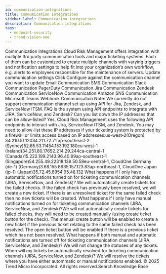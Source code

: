 ```yaml
---
id: communication-integrations
title: Communication integrations
sidebar_label: Communication integrations
description: Communication integrations
tags:
  - endpoint-security
  - trend-vision-one
---
```


 Communication integrations Cloud Risk Management offers integration with multiple 3rd party communication tools and major ticketing systems. Each of them can be customized to create multiple channels with varying triggers and notification settings to help fit into your organization’s own workflow, e.g. alerts to employees responsible for the maintenance of servers. Update communication settings Click Configure against the communication channel you want to update Email Communication SMS Communication Slack Communication PagerDuty Communication Jira Communication Zendesk Communication ServiceNow Communication Amazon SNS Communication Microsoft Teams Webhook Communication Note: We currently do not support communication channel set up using API for Jira, Zendesk, and ServiceNow ITSM. FAQ Is the system using API endpoints to integrate with JIRA, ServiceNow, and Zendesk? Can you list down the IP addresses that can be allow-listed? Yes, Cloud Risk Management uses the following API endpoints to interact with Jira, ServiceNow ITSM, and Zendesk. You may need to allow-list these IP addresses if your ticketing system is protected by a firewall or limits access based on IP addresses:us-west-2(Oregon) 34.210.51.12034.211.72.71 ap-southeast-2 (Sydney)52.65.53.11454.153.192.180eu-west-1 (Ireland)34.251.80.17652.214.29.244ca-central-1 (Canada)15.222.199.2143.96.40.99ap-southeast-1 (Singapore)54.255.49.22318.139.50.58eu-central-1, CloudOne Germany (de-1) (Germany)3.68.155.8635.157.123.83ap-northeast-1, CloudOne Japan (jp-1) (Japan)35.72.45.8954.95.48.132 What happens if I only have automatic notifications turned on for ticketing communication channels (JIRA, ServiceNow, and Zendesk)? We will automatically create tickets for the failed checks. If the failed check has previously been resolved, we will create a new ticket. If there is an unresolved ticket for the same failed check then no new tickets will be created. What happens if I only have manual notifications turned on for ticketing communication channels (JIRA, ServiceNow, and Zendesk)?We will not automatically create tickets for failed checks, they will need to be created manually (using create ticket button for the check). The manual create button will be enabled to create a new ticket if the previous ticket relating to the same failed check has been resolved. The open ticket button will be enabled if there is a previous ticket which has not been resolved. What happens if both manual and automatic notifications are turned off for ticketing communication channels (JIRA, ServiceNow, and Zendesk)? We will not change the statuses of any tickets. When will my tickets be automatically resolved for ticketing communication channels (JIRA, ServiceNow, and Zendesk)? We will resolve the tickets where you have either autommatic or manual notifications enabled. © 2025 Trend Micro Incorporated. All rights reserved.Search Knowledge Base